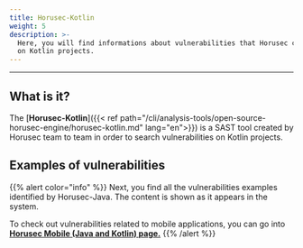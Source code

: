 ```yaml
---
title: Horusec-Kotlin
weight: 5
description: >-
  Here, you will find informations about vulnerabilities that Horusec can find
  on Kotlin projects.
---
```


---

## **What is it?**

The  [**Horusec-Kotlin**]({{< ref path="/cli/analysis-tools/open-source-horusec-engine/horusec-kotlin.md" lang="en">}}) is a SAST tool created by Horusec team to  team in order to search vulnerabilities on Kotlin projects.

## **Examples of vulnerabilities**

{{% alert color="info" %}}
Next, you find all the vulnerabilities examples identified by Horusec-Java. The content is shown as it appears in the system.

To check out vulnerabilities related to mobile applications, you can go into [**Horusec Mobile \(Java and Kotlin\) page.**](../horusec-mobile-java-and-kotlin)
{{% /alert %}}
